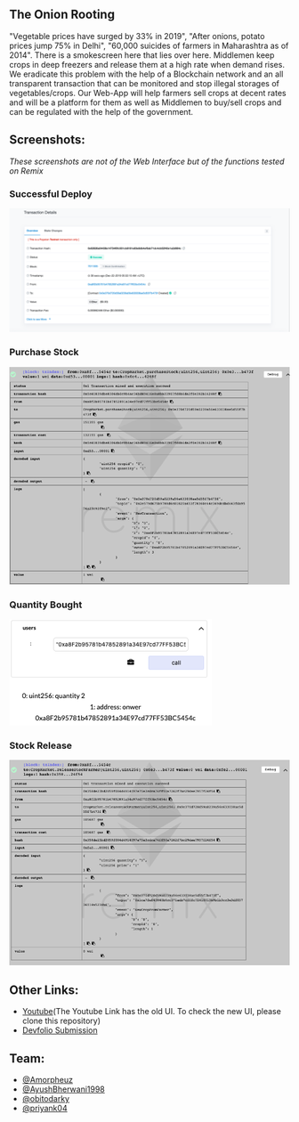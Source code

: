 ## The Onion Rooting

"Vegetable prices have surged by 33% in 2019", "After onions, potato prices jump 75% in Delhi", "60,000 suicides of farmers in Maharashtra as of 2014". There is a smokescreen here that lies over here. Middlemen keep crops in deep freezers and release them at a high rate when demand rises. We eradicate this problem with the help of a Blockchain network and an all transparent transaction that can be monitored and stop illegal storages of vegetables/crops. Our Web-App will help farmers sell crops at decent rates and will be a platform for them as well as Middlemen to buy/sell crops and can be regulated with the help of the government.

## Screenshots: 
*These screenshots are not of the Web Interface but of the functions tested on Remix* 

### Successful Deploy
![deploy success](https://raw.githubusercontent.com/Amorpheuz/mozfam-app/master/deployment_success.png)
### Purchase Stock
![purchase stock](https://raw.githubusercontent.com/Amorpheuz/mozfam-app/master/purchaseStock%20success.png)
### Quantity Bought
![Quantity Bought](https://raw.githubusercontent.com/Amorpheuz/mozfam-app/master/quantity_bought.png)
### Stock Release
![Stock Release](https://raw.githubusercontent.com/Amorpheuz/mozfam-app/master/releaseStock_success.png)

## Other Links:
- [Youtube](https://www.youtube.com/watch?v=LaepFJ_s-4w&feature=emb_title)(The Youtube Link has the old UI. To check the new UI, please clone this repository)
- [Devfolio Submission](https://devfolio.co/submissions/the-onion-rooting)

## Team: 
- [@Amorpheuz](https://github.com/Amorpheuz)
- [@AyushBherwani1998](https://github.com/AyushBherwani1998) 
- [@obitodarky](https://github.com/obitodarky)
- [@priyank04](https://github.com/priyank04)
